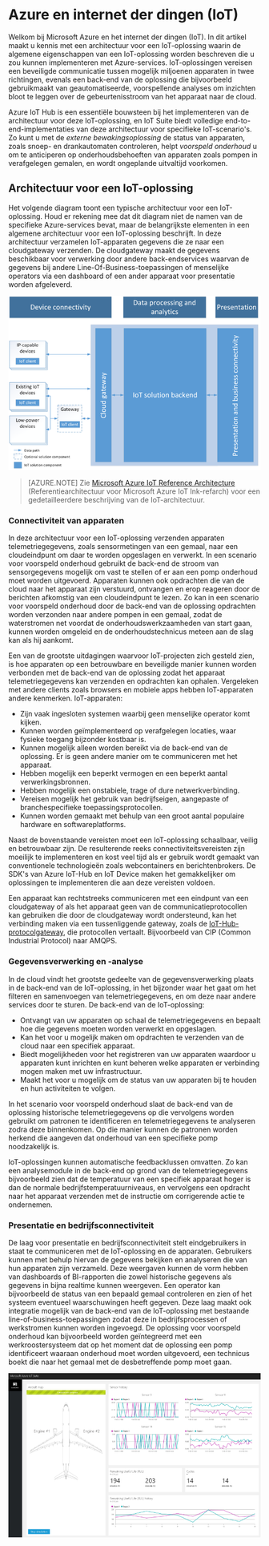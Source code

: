 # Azure en internet der dingen (IoT)

Welkom bij Microsoft Azure en het internet der dingen (IoT). In dit artikel maakt u kennis met een architectuur voor een IoT-oplossing waarin de algemene eigenschappen van een IoT-oplossing worden beschreven die u zou kunnen implementeren met Azure-services. IoT-oplossingen vereisen een beveiligde communicatie tussen mogelijk miljoenen apparaten in twee richtingen, evenals een back-end van de oplossing die bijvoorbeeld gebruikmaakt van geautomatiseerde, voorspellende analyses om inzichten bloot te leggen over de gebeurtenisstroom van het apparaat naar de cloud.

Azure IoT Hub is een essentiële bouwsteen bij het implementeren van de architectuur voor deze IoT-oplossing, en IoT Suite biedt volledige end-to-end-implementaties van deze architectuur voor specifieke IoT-scenario's. Zo kunt u met de *externe bewakingsoplossing* de status van apparaten, zoals snoep- en drankautomaten controleren, helpt *voorspeld onderhoud* u om te anticiperen op onderhoudsbehoeften van apparaten zoals pompen in verafgelegen gemalen, en wordt ongeplande uitvaltijd voorkomen.

## Architectuur voor een IoT-oplossing

Het volgende diagram toont een typische architectuur voor een IoT-oplossing. Houd er rekening mee dat dit diagram niet de namen van de specifieke Azure-services bevat, maar de belangrijkste elementen in een algemene architectuur voor een IoT-oplossing beschrijft. In deze architectuur verzamelen IoT-apparaten gegevens die ze naar een cloudgateway verzenden. De cloudgateway maakt de gegevens beschikbaar voor verwerking door andere back-endservices waarvan de gegevens bij andere Line-Of-Business-toepassingen of menselijke operators via een dashboard of een ander apparaat voor presentatie worden afgeleverd.

![Architectuur voor een IoT-oplossing][img-solution-architecture]

> [AZURE.NOTE] Zie [Microsoft Azure IoT Reference Architecture][lnk refarch] (Referentiearchitectuur voor Microsoft Azure IoT Ink-refarch) voor een gedetailleerdere beschrijving van de IoT-architectuur.

### Connectiviteit van apparaten

In deze architectuur voor een IoT-oplossing verzenden apparaten telemetriegegevens, zoals sensormetingen van een gemaal, naar een cloudeindpunt om daar te worden opgeslagen en verwerkt. In een scenario voor voorspeld onderhoud gebruikt de back-end de stroom van sensorgegevens mogelijk om vast te stellen of er aan een pomp onderhoud moet worden uitgevoerd. Apparaten kunnen ook opdrachten die van de cloud naar het apparaat zijn verstuurd, ontvangen en erop reageren door de berichten afkomstig van een cloudeindpunt te lezen. Zo kan in een scenario voor voorspeld onderhoud door de back-end van de oplossing opdrachten worden verzonden naar andere pompen in een gemaal, zodat de waterstromen net voordat de onderhoudswerkzaamheden van start gaan, kunnen worden omgeleid en de onderhoudstechnicus meteen aan de slag kan als hij aankomt.

Een van de grootste uitdagingen waarvoor IoT-projecten zich gesteld zien, is hoe apparaten op een betrouwbare en beveiligde manier kunnen worden verbonden met de back-end van de oplossing zodat het apparaat telemetriegegevens kan verzenden en opdrachten kan ophalen. Vergeleken met andere clients zoals browsers en mobiele apps hebben IoT-apparaten andere kenmerken. IoT-apparaten:

- Zijn vaak ingesloten systemen waarbij geen menselijke operator komt kijken.
- Kunnen worden geïmplementeerd op verafgelegen locaties, waar fysieke toegang bijzonder kostbaar is.
- Kunnen mogelijk alleen worden bereikt via de back-end van de oplossing. Er is geen andere manier om te communiceren met het apparaat.
- Hebben mogelijk een beperkt vermogen en een beperkt aantal verwerkingsbronnen.
- Hebben mogelijk een onstabiele, trage of dure netwerkverbinding.
- Vereisen mogelijk het gebruik van bedrijfseigen, aangepaste of branchespecifieke toepassingsprotocollen.
- Kunnen worden gemaakt met behulp van een groot aantal populaire hardware en softwareplatforms.

Naast de bovenstaande vereisten moet een IoT-oplossing schaalbaar, veilig en betrouwbaar zijn. De resulterende reeks connectiviteitsvereisten zijn moeilijk te implementeren en kost veel tijd als er gebruik wordt gemaakt van conventionele technologieën zoals webcontainers en berichtenbrokers. De SDK's van Azure IoT-Hub en IoT Device maken het gemakkelijker om oplossingen te implementeren die aan deze vereisten voldoen.

Een apparaat kan rechtstreeks communiceren met een eindpunt van een cloudgateway of als het apparaat geen van de communicatieprotocollen kan gebruiken die door de cloudgateway wordt ondersteund, kan het verbinding maken via een tussenliggende gateway, zoals de [IoT-Hub-protocolgateway][lnk-protocolgateway], die protocollen vertaalt. Bijvoorbeeld van CIP (Common Industrial Protocol) naar AMQPS.

### Gegevensverwerking en -analyse

In de cloud vindt het grootste gedeelte van de gegevensverwerking plaats in de back-end van de IoT-oplossing, in het bijzonder waar het gaat om het filteren en samenvoegen van telemetriegegevens, en om deze naar andere services door te sturen. De back-end van de IoT-oplossing:

- Ontvangt van uw apparaten op schaal de telemetriegegevens en bepaalt hoe die gegevens moeten worden verwerkt en opgeslagen. 
- Kan het voor u mogelijk maken om opdrachten te verzenden van de cloud naar een specifiek apparaat.
- Biedt mogelijkheden voor het registreren van uw apparaten waardoor u apparaten kunt inrichten en kunt beheren welke apparaten er verbinding mogen maken met uw infrastructuur.
- Maakt het voor u mogelijk om de status van uw apparaten bij te houden en hun activiteiten te volgen.

In het scenario voor voorspeld onderhoud slaat de back-end van de oplossing historische telemetriegegevens op die vervolgens worden gebruikt om patronen te identificeren en telemetriegegevens te analyseren zodra deze binnenkomen. Op die manier kunnen de patronen worden herkend die aangeven dat onderhoud van een specifieke pomp noodzakelijk is.

IoT-oplossingen kunnen automatische feedbacklussen omvatten. Zo kan een analysemodule in de back-end op grond van de telemetriegegevens bijvoorbeeld zien dat de temperatuur van een specifiek apparaat hoger is dan de normale bedrijfstemperatuurniveaus, en vervolgens een opdracht naar het apparaat verzenden met de instructie om corrigerende actie te ondernemen.

### Presentatie en bedrijfsconnectiviteit

De laag voor presentatie en bedrijfsconnectiviteit stelt eindgebruikers in staat te communiceren met de IoT-oplossing en de apparaten. Gebruikers kunnen met behulp hiervan de gegevens bekijken en analyseren die van hun apparaten zijn verzameld. Deze weergaven kunnen de vorm hebben van dashboards of BI-rapporten die zowel historische gegevens als gegevens in bijna realtime kunnen weergeven. Een operator kan bijvoorbeeld de status van een bepaald gemaal controleren en zien of het systeem eventueel waarschuwingen heeft gegeven. Deze laag maakt ook integratie mogelijk van de back-end van de IoT-oplossing met bestaande line-of-business-toepassingen zodat deze in bedrijfsprocessen of werkstromen kunnen worden ingevoegd. De oplossing voor voorspeld onderhoud kan bijvoorbeeld worden geïntegreerd met een werkroostersysteem dat op het moment dat de oplossing een pomp identificeert waaraan onderhoud moet worden uitgevoerd, een technicus boekt die naar het gemaal met de desbetreffende pomp moet gaan.

![Dashboard van de IoT-oplossing][img-dashboard]

[img-solution-architecture]: ./media/iot-azure-and-iot/iot-reference-architecture.png
[img-dashboard]: ./media/iot-azure-and-iot/iot-suite.png

[lnk-machinelearning]: http://azure.microsoft.com/documentation/services/machine-learning/
[Azure IoT Suite]: http://azure.microsoft.com/solutions/iot
[lnk-protocolgateway]:  ../articles/iot-hub/iot-hub-protocol-gateway.md
[lnk refarch]: http://download.microsoft.com/download/A/4/D/A4DAD253-BC21-41D3-B9D9-87D2AE6F0719/Microsoft_Azure_IoT_Reference_Architecture.pdf



<!--HONumber=Jun16_HO2-->



